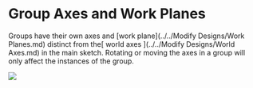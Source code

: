 # Group Axes and Work Planes

Groups have their own axes and [work plane](../../Modify Designs/Work Planes.md) distinct from the[ world axes ](../../Modify Designs/World Axes.md) in the main sketch. Rotating or moving the axes in a group will only affect the instances of the group.

![](Images/GUID-082E6F71-3D28-44C4-86F0-2F30DD9F015D-low.gif)

